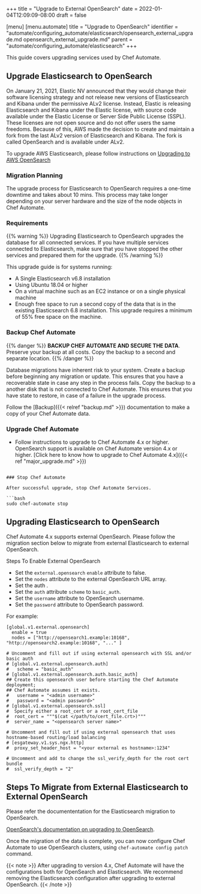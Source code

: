+++
title = "Upgrade to External OpenSearch"
date = 2022-01-04T12:09:09-08:00
draft = false

[menu]
  [menu.automate]
    title = "Upgrade to OpenSearch"
    identifier = "automate/configuring_automate/elasticsearch/opensearch_external_upgrade.md opensearch_external_upgrade.md"
    parent = "automate/configuring_automate/elasticsearch"
+++


This guide covers upgrading services used by Chef Automate.

## Upgrade Elasticsearch to OpenSearch

On January 21, 2021, Elastic NV announced that they would change their software licensing strategy and not release new versions of Elasticsearch and Kibana under the permissive ALv2 license. Instead, Elastic is releasing Elasticsearch and Kibana under the Elastic license, with source code available under the Elastic License or Server Side Public License (SSPL). These licenses are not open source and do not offer users the same freedoms. Because of this, AWS made the decision to create and maintain a fork from the last ALv2 version of Elasticsearch and Kibana. The fork is called OpenSearch and is available under ALv2.

To upgrade AWS Elasticsearch, please follow instructions on [Upgrading to AWS OpenSearch](https://aws.amazon.com/blogs/aws/amazon-elasticsearch-service-is-now-amazon-opensearch-service-and-supports-opensearch-10/)


### Migration Planning

The upgrade process for Elasticsearch to OpenSearch requires a one-time downtime and takes about 10 mins. This process may take longer depending on your server hardware and the size of the node objects in Chef Automate.

### Requirements

{{% warning %}}
Upgrading Elasticsearch to OpenSearch upgrades the database for all connected services. If you have multiple services connected to Elasticsearch, make sure that you have stopped the other services and prepared them for the upgrade.
{{% /warning %}}

This upgrade guide is for systems running:

- A Single Elasticsearch v6.8 installation
- Using Ubuntu 18.04 or higher
- On a virtual machine such as an EC2 instance or on a single physical machine
- Enough free space to run a second copy of the data that is in the existing Elasticsearch 6.8 installation. This upgrade requires a minimum of 55% free space on the machine.

### Backup Chef Automate

{{% danger %}}
**BACKUP CHEF AUTOMATE AND SECURE THE DATA**. Preserve your backup at all costs. Copy the backup to a second and separate location.
{{% /danger %}}

Database migrations have inherent risk to your system. Create a backup before beginning any migration or update. This ensures that you have a recoverable state in case any step in the process fails. Copy the backup to a another disk that is not connected to Chef Automate. This ensures that you have state to restore, in case of a failure in the upgrade process.

Follow the [Backup]({{< relref "backup.md" >}}) documentation to make a copy of your Chef Automate data.

### Upgrade Chef Automate

- Follow instructions to upgrade to Chef Automate 4.x or higher. OpenSearch support is available on Chef Automate version 4.x or higher. [Click here to know how to upgrade to Chef Automate 4.x]({{< ref "major_upgrade.md" >}})
```

### Stop Chef Automate

After successful upgrade, stop Chef Automate Services.

```bash
sudo chef-automate stop
```

## Upgrading Elasticsearch to OpenSearch

Chef Automate 4.x supports external OpenSearch. Please follow the migration section below to migrate from external Elasticsearch to external OpenSearch.

Steps To Enable External OpenSearch
- Set the `external.opensearch` `enable` attribute to false.
- Set the `nodes` attribute to the external OpenSearch URL array.
- Set the auth .
- Set the `auth` attribute `scheme` to `basic_auth`.
- Set the `username` attribute to OpenSearch username.
- Set the `password` attribute to OpenSearch password.

For example:

```
[global.v1.external.opensearch]
  enable = true
  nodes = ["http://opensearch1.example:10168", "http://opensearch2.example:10168", "..." ]

# Uncomment and fill out if using external opensearch with SSL and/or basic auth
# [global.v1.external.opensearch.auth]
#   scheme = "basic_auth"
# [global.v1.external.opensearch.auth.basic_auth]
## Create this opensearch user before starting the Chef Automate deployment;
## Chef Automate assumes it exists.
#   username = "<admin username>"
#   password = "<admin password>"
# [global.v1.external.opensearch.ssl]
#  Specify either a root_cert or a root_cert_file
#  root_cert = """$(cat </path/to/cert_file.crt>)"""
#  server_name = "<opensearch server name>"

# Uncomment and fill out if using external opensearch that uses hostname-based routing/load balancing
# [esgateway.v1.sys.ngx.http]
#  proxy_set_header_host = "<your external es hostname>:1234"

# Uncomment and add to change the ssl_verify_depth for the root cert bundle
#  ssl_verify_depth = "2"
```

## Steps To Migrate from External Elasticsearch to External OpenSearch

Please refer the documententation for the Elasticsearch migration to OpenSearch.

[OpenSearch's documentation on upgrading to OpenSearch](https://opensearch.org/docs/latest/upgrade-to/upgrade-to/#upgrade-to-opensearch).

Once the migration of the data is complete, you can now configure Chef Automate to use OpenSearch clusters,
using `chef-automate config patch` command.

{{< note >}}
After upgrading to version 4.x, Chef Automate will have the configurations both for OpenSearch and Elasticsearch. We recommend removing the Elasticsearch configuration after upgrading to external OpenSearch.
{{< /note >}}
